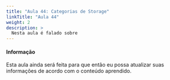 ```yaml
---
title: "Aula 44: Categorias de Storage"
linkTitle: "Aula 44"
weight: 2
description: >
  Nesta aula é falado sobre
---
```


<div class="alert alert-info">
  <h4>Informação</h4>
  <p>Esta aula ainda será feita para que então eu possa atualizar suas informações de acordo com o conteúdo aprendido.</p>
</div>